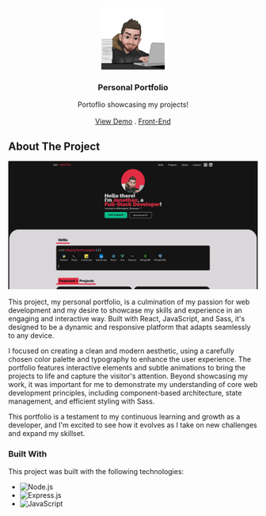 <br/>
<div align="center">
<a href="https://github.com/user/repo">
<img src=".project-images/emoji-typing.gif" alt="Logo" height="128px">
</a>
<h3 align="center">Personal Portfolio</h3>
<p align="center">
Portoflio showcasing my projects!
<br/>
<br/>
<a href="https://www.jonweb.dev/">View Demo</a> .
<a href="https://github.com/venoblin/personal-portfolio-frontend">Front-End</a>  
</p>
</div>

## About The Project
![Screenshot](.project-images/portfolio-screenshot.png)

This project, my personal portfolio, is a culmination of my passion for web development and my desire to showcase my skills and experience in an engaging and interactive way. Built with React, JavaScript, and Sass, it's designed to be a dynamic and responsive platform that adapts seamlessly to any device.

I focused on creating a clean and modern aesthetic, using a carefully chosen color palette and typography to enhance the user experience. The portfolio features interactive elements and subtle animations to bring the projects to life and capture the visitor's attention.  Beyond showcasing my work, it was important for me to demonstrate my understanding of core web development principles, including component-based architecture, state management, and efficient styling with Sass.

This portfolio is a testament to my continuous learning and growth as a developer, and I'm excited to see how it evolves as I take on new challenges and expand my skillset.


### Built With
This project was built with the following technologies:

- <img src="https://img.shields.io/badge/Node.js-6DA55F?logo=node.js&logoColor=white" alt="Node.js" />
- <img src="https://img.shields.io/badge/Express.js-%23404d59.svg?logo=express&logoColor=%2361DAFB" alt="Express.js" />
- <img src="https://img.shields.io/badge/JavaScript-F7DF1E?logo=javascript&logoColor=000" alt="JavaScript" />
